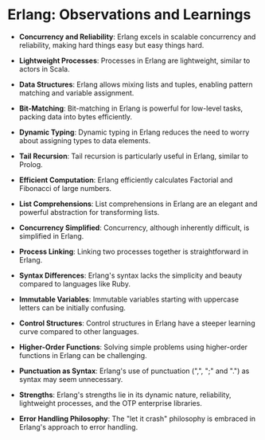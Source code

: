 # Erlang: Observations and Learnings

- **Concurrency and Reliability**: Erlang excels in scalable concurrency and reliability, making hard things easy but easy things hard.

- **Lightweight Processes**: Processes in Erlang are lightweight, similar to actors in Scala.

- **Data Structures**: Erlang allows mixing lists and tuples, enabling pattern matching and variable assignment.

- **Bit-Matching**: Bit-matching in Erlang is powerful for low-level tasks, packing data into bytes efficiently.

- **Dynamic Typing**: Dynamic typing in Erlang reduces the need to worry about assigning types to data elements.

- **Tail Recursion**: Tail recursion is particularly useful in Erlang, similar to Prolog.

- **Efficient Computation**: Erlang efficiently calculates Factorial and Fibonacci of large numbers.

- **List Comprehensions**: List comprehensions in Erlang are an elegant and powerful abstraction for transforming lists.

- **Concurrency Simplified**: Concurrency, although inherently difficult, is simplified in Erlang.

- **Process Linking**: Linking two processes together is straightforward in Erlang.

- **Syntax Differences**: Erlang's syntax lacks the simplicity and beauty compared to languages like Ruby.

- **Immutable Variables**: Immutable variables starting with uppercase letters can be initially confusing.

- **Control Structures**: Control structures in Erlang have a steeper learning curve compared to other languages.

- **Higher-Order Functions**: Solving simple problems using higher-order functions in Erlang can be challenging.

- **Punctuation as Syntax**: Erlang's use of punctuation (",", ";" and ".") as syntax may seem unnecessary.

- **Strengths**: Erlang's strengths lie in its dynamic nature, reliability, lightweight processes, and the OTP enterprise libraries.

- **Error Handling Philosophy**: The "let it crash" philosophy is embraced in Erlang's approach to error handling.

